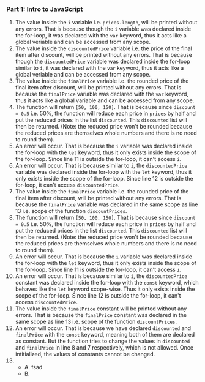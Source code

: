 ### Part 1: Intro to JavaScript
1. The value inside the ```i``` variable i.e. ```prices.length```, will be printed without any errors. That is because though the ```i``` variable was declared inside the for-loop, it was declared with the ```var``` keyword, thus it acts like a global veriable and can be accessed from any scope. 
2. The value inside the ```discountedPrice``` variable i.e. the price of the final item after discount, will be printed without any errors. That is because though the ```discountedPrice``` variable was declared inside the for-loop similar to ```i```, it was declared with the ```var``` keyword, thus it acts like a global veriable and can be accessed from any scope. 
3. The value inside the ```finalPrice``` variable i.e. the rounded price of the final item after discount, will be printed without any errors.  That is because the ```finalPrice``` variable was declared with the ```var``` keyword, thus it acts like a global variable and can be accessed from any scope. 
4. The function will return ```[50, 100, 150]```. That is because since ```discount = 0.5``` i.e. 50%, the function will reduce each price in ```prices``` by half and put the reduced prices in the list ```discounted```. This ```discounted``` list will then be returned. (Note: the reduced price won't be rounded because the reduced prices are themselves whole numbers and there is no need to round them).
5. An error will occur. That is because the ```i``` variable was declared inside the for-loop with the ```let``` keyword, thus it only exists inside the scope of the for-loop. Since line 11 is outside the for-loop, it can't access ```i```.
6. An error will occur. That is because similar to ```i```, the ```discountedPrice``` variable was declared inside the for-loop with the ```let``` keyword, thus it only exists inside the scope of the for-loop. Since line 12 is outside the for-loop, it can't access ```discountedPrice```.
7. The value inside the ```finalPrice``` variable i.e. the rounded price of the final item after discount, will be printed without any errors.  That is because the ```finalPrice``` variable was declared in the same scope as line 13 i.e. scope of the function ```discountPrices```.
8. The function will return ```[50, 100, 150]```. That is because since ```discount = 0.5``` i.e. 50%, the function will reduce each price in ```prices``` by half and put the reduced prices in the list ```discounted```. This ```discounted``` list will then be returned. (Note: the reduced price won't be rounded because the reduced prices are themselves whole numbers and there is no need to round them).
9. An error will occur. That is because the ```i``` variable was declared inside the for-loop with the ```let``` keyword, thus it only exists inside the scope of the for-loop. Since line 11 is outside the for-loop, it can't access ```i```.
10. An error will occur. That is because similar to ```i```, the ```discountedPrice``` constant was declared inside the for-loop with the ```const``` keyword, which behaves like the ```let``` keyword scope-wise. Thus it only exists inside the scope of the for-loop. Since line 12 is outside the for-loop, it can't access ```discountedPrice```.
11. The value inside the ```finalPrice``` constant will be printed without any errors.  That is because the ```finalPrice``` constant was declared in the same scope as line 13 i.e. scope of the function ```discountPrices```.
12. An error will occur. That is because we have declared ```discounted``` and ```finalPrice``` with the ```const``` keyword, meaning both of them are declared as constant. But the function tries to change the values in ```discounted``` and ```finalPrice``` in line 8 and 7 respectively, which is not allowed. Once intitialized, the values of constants cannot be changed.
13. - A. fsad
    - B. 
